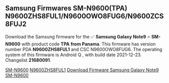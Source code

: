 <h2>Samsung Firmwares SM-N9600(TPA) N9600ZHS8FUL1/N9600OWO8FUG6/N9600ZCS8FUJ2</h2>
Download the Samsung firmware for the ✅ <strong>Samsung Galaxy Note9 </strong> ⭐ <strong>SM-N9600</strong> with product code <strong>TPA</strong> <strong> from Panama</strong>. This firmware has version number PDA <strong>N9600ZHS8FUL1</strong> and CSC N9600OWO8FUG6. The operating system of this firmware is Android Q , with build date 2021-12-23. Changelist <strong>21680091</strong>.

[SM-N9600](https://samfirm.shop/samsung/model/SM-N9600)
[N9600ZHS8FUL1](https://samfirm.shop/samsung/pda/N9600ZHS8FUL1)
[Download Firmware Samsung Galaxy Note9 SM-N9600](https://samfirm.shop/samsung/firmware/484939)
